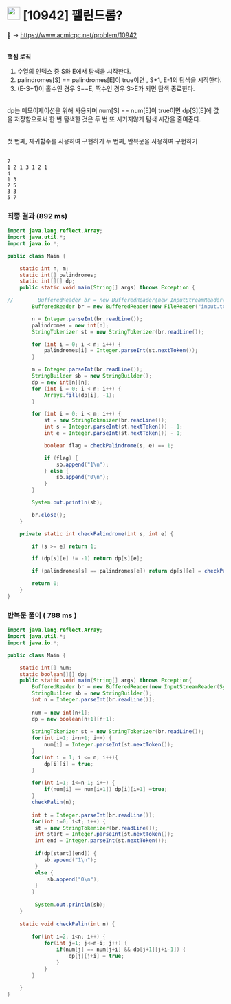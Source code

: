 # <img src="https://d2gd6pc034wcta.cloudfront.net/tier/12.svg" width="30"> [10942] 팰린드롬? 

📌 → https://www.acmicpc.net/problem/10942 <br/><br/>

**핵심 로직**

1. 수열의 인덱스 중 S와 E에서 탐색을 시작한다.
2. palindromes[S] == palindromes[E]이 true이면 , S+1, E-1의 탐색을 시작한다.
3. (E-S+1)이 홀수인 경우 S==E, 짝수인 경우 S>E가 되면 탐색 종료한다. <br/><br/>

dp는 메모이제이션을 위해 사용되며 num[S] == num[E]이 true이면 dp[S][E]에 값을 저장함으로써 한 번 탐색한 것은 두 번 또 시키지않게 탐색 시간을 줄여준다. <br/><br/>

첫 번째, 재귀함수를 사용하여 구현하기
두 번째, 반복문을 사용하여 구현하기 <br/><br/>

```
7
1 2 1 3 1 2 1
4
1 3
2 5
3 3
5 7
```

### 최종 결과 (892 ms)

```java
import java.lang.reflect.Array;
import java.util.*;
import java.io.*;

public class Main {

    static int n, m;
    static int[] palindromes;
    static int[][] dp;
    public static void main(String[] args) throws Exception {

//        BufferedReader br = new BufferedReader(new InputStreamReader(System.in));
        BufferedReader br = new BufferedReader(new FileReader("input.txt"));

        n = Integer.parseInt(br.readLine());
        palindromes = new int[n];
        StringTokenizer st = new StringTokenizer(br.readLine());

        for (int i = 0; i < n; i++) {
            palindromes[i] = Integer.parseInt(st.nextToken());
        }

        m = Integer.parseInt(br.readLine());
        StringBuilder sb = new StringBuilder();
        dp = new int[n][n];
        for (int i = 0; i < n; i++) {
            Arrays.fill(dp[i], -1);
        }

        for (int i = 0; i < m; i++) {
            st = new StringTokenizer(br.readLine());
            int s = Integer.parseInt(st.nextToken()) - 1;
            int e = Integer.parseInt(st.nextToken()) - 1;

            boolean flag = checkPalindrome(s, e) == 1;

            if (flag) {
                sb.append("1\n");
            } else {
                sb.append("0\n");
            }
        }

        System.out.println(sb);

        br.close();
    }

    private static int checkPalindrome(int s, int e) {

        if (s >= e) return 1;

        if (dp[s][e] != -1) return dp[s][e];

        if (palindromes[s] == palindromes[e]) return dp[s][e] = checkPalindrome(s + 1, e - 1);

        return 0;
    }
}
```

### 반복문 풀이 ( 788 ms )

```java
import java.lang.reflect.Array;
import java.util.*;
import java.io.*;

public class Main {

	static int[] num;
	static boolean[][] dp;
	public static void main(String[] args) throws Exception{
		BufferedReader br = new BufferedReader(new InputStreamReader(System.in));
		StringBuilder sb = new StringBuilder();
		int n = Integer.parseInt(br.readLine());
	
		num = new int[n+1];
		dp = new boolean[n+1][n+1];
		
		StringTokenizer st = new StringTokenizer(br.readLine());
		for(int i=1; i<n+1; i++) {
			num[i] = Integer.parseInt(st.nextToken());
		}
		for(int i = 1; i <= n; i++){
			dp[i][i] = true;
		}
		
		for(int i=1; i<=n-1; i++) {
			if(num[i] == num[i+1]) dp[i][i+1] =true;
		}
		checkPalin(n);
		
		int t = Integer.parseInt(br.readLine());
		for(int i=0; i<t; i++) {
		 st = new StringTokenizer(br.readLine());
		 int start = Integer.parseInt(st.nextToken());
		 int end = Integer.parseInt(st.nextToken());
		 
		 if(dp[start][end]) {
			sb.append("1\n");
		 }
		 else {
			 sb.append("0\n");
		 }
		}
		 
		 System.out.println(sb);
	}
	
	static void checkPalin(int n) {
	
		for(int i=2; i<n; i++) {
			for(int j=1; j<=n-i; j++) {
				if(num[j] == num[j+i] && dp[j+1][j+i-1]) {
					dp[j][j+i] = true;
				}
			}
		}
		
	}
}
```
